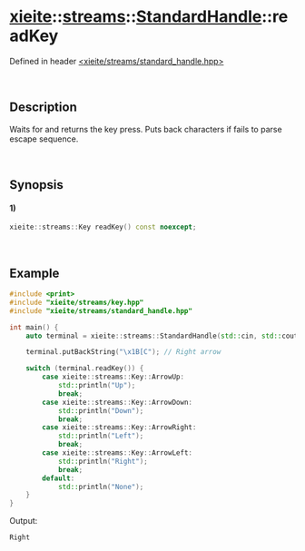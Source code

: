# [xieite](../../../../../xieite.md)\:\:[streams](../../../../../streams.md)\:\:[StandardHandle](../../../standard_handle.md)\:\:readKey
Defined in header [<xieite/streams/standard_handle.hpp>](../../../../../../include/xieite/streams/standard_handle.hpp)

&nbsp;

## Description
Waits for and returns the key press. Puts back characters if fails to parse escape sequence.

&nbsp;

## Synopsis
#### 1)
```cpp
xieite::streams::Key readKey() const noexcept;
```

&nbsp;

## Example
```cpp
#include <print>
#include "xieite/streams/key.hpp"
#include "xieite/streams/standard_handle.hpp"

int main() {
    auto terminal = xieite::streams::StandardHandle(std::cin, std::cout);

    terminal.putBackString("\x1B[C"); // Right arrow

    switch (terminal.readKey()) {
        case xieite::streams::Key::ArrowUp:
            std::println("Up");
            break;
        case xieite::streams::Key::ArrowDown:
            std::println("Down");
            break;
        case xieite::streams::Key::ArrowRight:
            std::println("Left");
            break;
        case xieite::streams::Key::ArrowLeft:
            std::println("Right");
            break;
        default:
            std::println("None");
    }
}

```
Output:
```
Right
```
